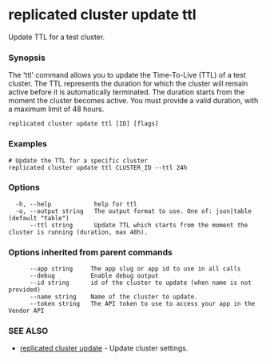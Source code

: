 # replicated cluster update ttl

Update TTL for a test cluster.

### Synopsis

The 'ttl' command allows you to update the Time-To-Live (TTL) of a test cluster. The TTL represents the duration for which the cluster will remain active before it is automatically terminated. The duration starts from the moment the cluster becomes active. You must provide a valid duration, with a maximum limit of 48 hours.

```
replicated cluster update ttl [ID] [flags]
```

### Examples

```
# Update the TTL for a specific cluster
replicated cluster update ttl CLUSTER_ID --ttl 24h
```

### Options

```
  -h, --help            help for ttl
  -o, --output string   The output format to use. One of: json|table (default "table")
      --ttl string      Update TTL which starts from the moment the cluster is running (duration, max 48h).
```

### Options inherited from parent commands

```
      --app string     The app slug or app id to use in all calls
      --debug          Enable debug output
      --id string      id of the cluster to update (when name is not provided)
      --name string    Name of the cluster to update.
      --token string   The API token to use to access your app in the Vendor API
```

### SEE ALSO

* [replicated cluster update](replicated-cli-cluster-update)	 - Update cluster settings.